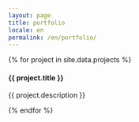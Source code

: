 ```yaml
---
layout: page
title: portfolio 
locale: en
permalink: /en/portfolio/
---
```


<div class="portfolio portfolio-page container">

  <div class="row">
    {% for project in site.data.projects %}
    <div class="work span3">
      <img src="{{ project.photo }}" alt="">
      <h4>{{ project.title }}</h4>
      <p>{{ project.description }}</p>
      <div class="icon-awesome">
        <a href="/{{locale}}/services"><i class="icon-search"></i></a>
      </div>
    </div>
    {% endfor %}
  </div>

</div>

